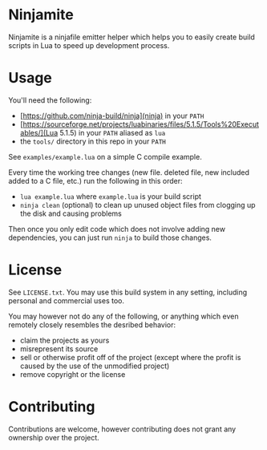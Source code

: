 # Ninjamite

Ninjamite is a ninjafile emitter helper which helps you to easily create build scripts in Lua to speed up development process.

# Usage

You'll need the following:
- [https://github.com/ninja-build/ninja](ninja) in your `PATH`
- [https://sourceforge.net/projects/luabinaries/files/5.1.5/Tools%20Executables/](Lua 5.1.5) in your `PATH` aliased as `lua`
- the `tools/` directory in this repo in your `PATH`

See `examples/example.lua` on a simple C compile example.

Every time the working tree changes (new file. deleted file, new included added to a C file, etc.) run the following in this order:
- `lua example.lua` where `example.lua` is your build script
- `ninja clean` (optional) to clean up unused object files from clogging up the disk and causing problems

Then once you only edit code which does not involve adding new dependencies, you can just run `ninja` to build those changes.

# License

See `LICENSE.txt`. You may use this build system in any setting, including personal and commercial uses too.

You may however not do any of the following, or anything which even remotely closely resembles the desribed behavior:
- claim the projects as yours
- misrepresent its source
- sell or otherwise profit off of the project (except where the profit is caused by the use of the unmodified project)
- remove copyright or the license

# Contributing

Contributions are welcome, however contributing does not grant any ownership over the project.
